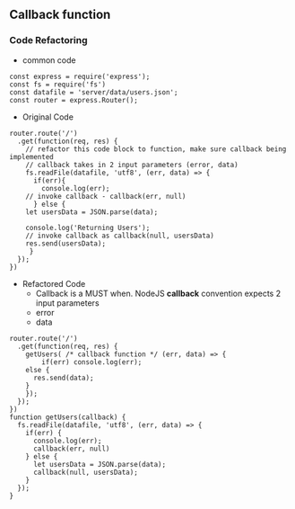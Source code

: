 ## Callback function

### Code Refactoring
- common code
```jsscript
const express = require('express');
const fs = require('fs')
const datafile = 'server/data/users.json';
const router = express.Router();
```
- Original Code
```
router.route('/')
  .get(function(req, res) {
    // refactor this code block to function, make sure callback being implemented
    // callback takes in 2 input parameters (error, data)
    fs.readFile(datafile, 'utf8', (err, data) => {
      if(err){
      	console.log(err);
	// invoke callback - callback(err, null)
      } else {
	let usersData = JSON.parse(data);
				
	console.log('Returning Users');
	// invoke callback as callback(null, usersData)
	res.send(usersData);
     }
  });
})
```
- Refactored Code
  - Callback is a MUST when. NodeJS <b>callback</b> convention expects 2 input parameters
   - error
   - data
```
router.route('/')
  .get(function(req, res) {
    getUsers( /* callback function */ (err, data) => {
    	if(err) console.log(err);
	else {
	  res.send(data);
	}
    });
  });
})
function getUsers(callback) {
  fs.readFile(datafile, 'utf8', (err, data) => {
    if(err) {
      console.log(err);
      callback(err, null)
    } else {
      let usersData = JSON.parse(data);
      callback(null, usersData);
    }
  });
}
```
